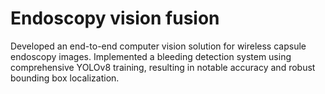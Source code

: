 # Endoscopy vision fusion 
Developed an end-to-end computer vision solution for wireless capsule endoscopy images. Implemented a bleeding detection system using comprehensive YOLOv8 training, resulting in notable accuracy and robust bounding box localization.
